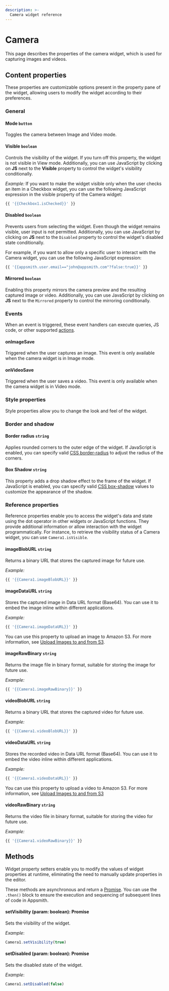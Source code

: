 ```yaml
---
description: >-
  Camera widget reference
---
```


# Camera

This page describes the properties of the camera widget, which is used for capturing images and videos.

<ZoomImage src="/img/cam-image.png" alt="Camera widget" caption="Using the Camera widget" />

## Content properties

These properties are customizable options present in the property pane of the widget, allowing users to modify the widget according to their preferences.

### General

#### Mode `button`

 

Toggles the camera between Image and Video mode.

</dd>

#### Visible `boolean`

 

Controls the visibility of the widget. If you turn off this property, the widget is not visible in View mode. Additionally, you can use JavaScript by clicking on **JS** next to the **Visible** property to control the widget's visibility conditionally.

*Example:*  If you want to make the widget visible only when the user checks an item in a Checkbox widget, you can use the following JavaScript expression in the visible property of the Camera widget:

```js
{{ '{{Checkbox1.isChecked}}' }}
```

</dd>

#### Disabled `boolean`

 

Prevents users from selecting the widget. Even though the widget remains visible, user input is not permitted. Additionally, you can use JavaScript by clicking on **JS** next to the `Disabled` property to control the widget's disabled state conditionally.

For example, if you want to allow only a specific user to interact with the Camera widget, you can use the following JavaScript expression: 
```js
{{ '{{appsmith.user.email=="john@appsmith.com"?false:true}}' }}
```

</dd>

#### Mirrored `boolean`

 

Enabling this property mirrors the camera preview and the resulting captured image or video. Additionally, you can use JavaScript by clicking on **JS** next to the `Mirrored` property to control the mirroring conditionally.

</dd>

### Events 

When an event is triggered, these event handlers can execute queries, JS code, or other supported [actions](/reference/appsmith-framework/widget-actions).

#### onImageSave

 

Triggered when the user captures an image. This event is only available when the camera widget is in Image mode.

</dd>

#### onVideoSave

 

Triggered when the user saves a video. This event is only available when the camera widget is in Video mode.

</dd>

### Style properties

Style properties allow you to change the look and feel of the widget.

### Border and shadow

#### Border radius `string`

 

Applies rounded corners to the outer edge of the widget. If JavaScript is enabled, you can specify valid [CSS border-radius](https://developer.mozilla.org/en-US/docs/Web/CSS/border-radius) to adjust the radius of the corners.

</dd>

#### Box Shadow `string`
 

 

This property adds a drop shadow effect to the frame of the widget. If JavaScript is enabled, you can specify valid [CSS box-shadow](https://developer.mozilla.org/en-US/docs/Web/CSS/box-shadow) values to customize the appearance of the shadow.

</dd>

### Reference properties 

Reference properties enable you to access the widget's data and state using the dot operator in other widgets or JavaScript functions. They provide additional information or allow interaction with the widget programmatically. For instance, to retrieve the visibility status of a Camera widget, you can use `Camera1.isVisible`.

#### imageBlobURL `string`

 

Returns a binary URL that stores the captured image for future use.

*Example:*

```js
{{ '{{Camera1.imageBlobURL}}' }}
```

</dd>

#### imageDataURL `string`

 

Stores the captured image in Data URL format (Base64). You can use it to embed the image inline within different applications. 

*Example:*

```js
{{ '{{Camera1.imageDataURL}}' }}
```

You can use this property to upload an image to Amazon S3. For more information, see [Upload Images to and from S3](/connect-data/how-to-guides/how-to-use-the-camera-image-widget-to-upload-download-images).

</dd>

#### imageRawBinary `string`

 

Returns the image file in binary format, suitable for storing the image for future use.

*Example:*

```js
{{ '{{Camera1.imageRawBinary}}' }}
```

</dd>

#### videoBlobURL `string`

 

Returns a binary URL that stores the captured video for future use.

*Example:*

```js
{{ '{{Camera1.videoBlobURL}}' }}
```

</dd>

#### videoDataURL `string`

 

Stores the recorded video in Data URL format (Base64). You can use it to embed the video inline within different applications.

*Example:*

```js
{{ '{{Camera1.videoDataURL}}' }}
```

You can use this property to upload a video to Amazon S3. For more information, see [Upload Images to and from S3](/connect-data/how-to-guides/how-to-use-the-camera-image-widget-to-upload-download-images)

</dd>

#### videoRawBinary `string`

 

Returns the video file in binary format, suitable for storing the video for future use.

*Example:*

```js
{{ '{{Camera1.videoRawBinary}}' }}
```

</dd>

## Methods

Widget property setters enable you to modify the values of widget properties at runtime, eliminating the need to manually update properties in the editor.

These methods are asynchronous and return a [Promise](/core-concepts/writing-code/javascript-promises#using-promises-in-appsmith). You can use the `.then()` block to ensure the execution and sequencing of subsequent lines of code in Appsmith.


#### setVisibility (param: boolean): Promise

 

Sets the visibility of the widget.

*Example*:

```js
Camera1.setVisibility(true)
```

</dd>


#### setDisabled (param: boolean): Promise

 

Sets the disabled state of the widget.

*Example*:

```js
Camera1.setDisabled(false)
```

</dd>